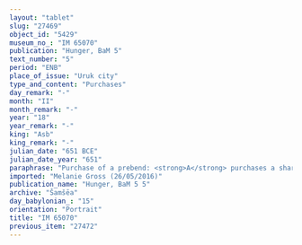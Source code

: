 ```yaml
---
layout: "tablet"
slug: "27469"
object_id: "5429"
museum_no_: "IM 65070"
publication: "Hunger, BaM 5"
text_number: "5"
period: "ENB"
place_of_issue: "Uruk city"
type_and_content: "Purchases"
day_remark: "-"
month: "II"
month_remark: "-"
year: "18"
year_remark: "-"
king: "Asb"
king_remark: "-"
julian_date: "651 BCE"
julian_date_year: "651"
paraphrase: "Purchase of a prebend: <strong>A</strong> purchases a share (<em>isqu</em>) of the prebend of the baker (<em>nuhatimmūtu</em>) before Bēltia from the [x]<sup>th</sup> to the 21<sup>st</sup> day (of the present month) for 6 shekels of silver in pieces (<em>&scaron;ibirtu</em>) from <strong>B</strong>. The transaction is concluded in the presence of (<em>ina u&scaron;uzzi</em>) the governor (<em>&scaron;ākin ṭēmi</em>) of Uruk (Nab&ucirc;-u&scaron;ab&scaron;i) and the bishop (<em>&scaron;atammu</em>) of Eanna (Nab&ucirc;-&scaron;umu-iddin). 4 witnesses (including Ahu-lūmur, a son of <strong>A</strong>) and the scribe, also defined as writer of the tablet (<em>&scaron;aṭir ṭuppi</em>). Instead of a seal impression (<em>kunukku</em>), fingernail impression (<em>ṣupru</em>) of the seller.<br /> &nbsp;<br /> <strong>A</strong> = Rēmūtu/Nab&ucirc;-ahhē-iddin; <strong>B </strong>= Lī&scaron;iru/Nādin-apli; Scribe = Nādin-apli /Kunāya<br /> &nbsp;"
imported: "Melanie Gross (26/05/2016)"
publication_name: "Hunger, BaM 5 5"
archive: "Šamšēa"
day_babylonian_: "15"
orientation: "Portrait"
title: "IM 65070"
previous_item: "27472"
---
```

